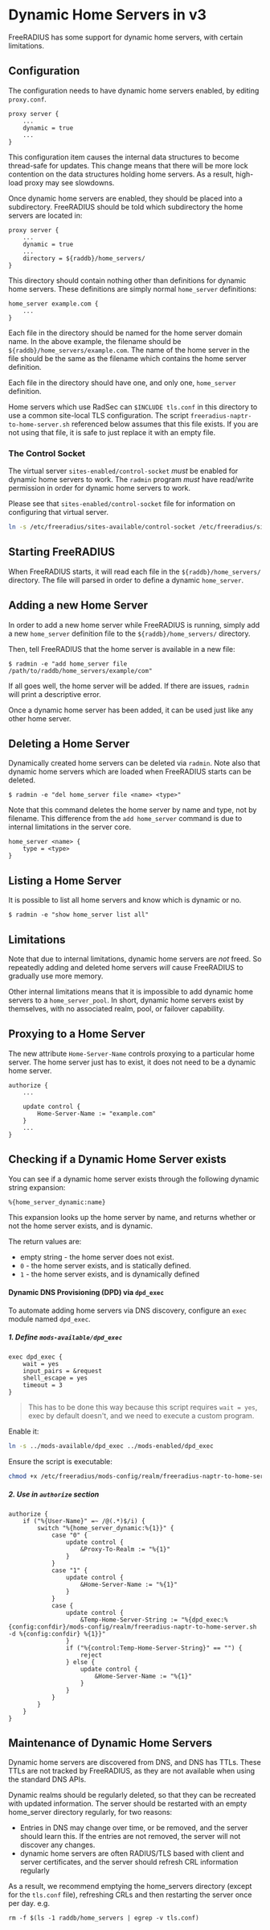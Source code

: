# Dynamic Home Servers in v3

FreeRADIUS has some support for dynamic home servers, with certain
limitations.


## Configuration

The configuration needs to have dynamic home servers enabled, by
editing `proxy.conf`.

```
proxy server {
	...
	dynamic = true
	...
}
```

This configuration item causes the internal data structures to become
thread-safe for updates.  This change means that there will be more
lock contention on the data structures holding home servers.  As a
result, high-load proxy may see slowdowns.

Once dynamic home servers are enabled, they should be placed into
a subdirectory.  FreeRADIUS should be told which subdirectory the
home servers are located in:

```
proxy server {
	...
	dynamic = true
	...
	directory = ${raddb}/home_servers/
}
```

This directory should contain nothing other than definitions for
dynamic home servers.  These definitions are simply normal
`home_server` definitions:

```
home_server example.com {
	...
}
```

Each file in the directory should be named for the home server domain
name.  In the above example, the filename should be
`${raddb}/home_servers/example.com`.  The name of the home server in
the file should be the same as the filename which contains the home
server definition.

Each file in the directory should have one, and only one,
`home_server` definition.

Home servers which use RadSec can `$INCLUDE tls.conf` in this
directory to use a common site-local TLS configuration.  The script
`freeradius-naptr-to-home-server.sh` referenced below assumes that
this file exists.  If you are not using that file, it is safe to just
replace it with an empty file.

### The Control Socket

The virtual server `sites-enabled/control-socket` *must* be enabled for
dynamic home servers to work.  The `radmin` program *must* have
read/write permission in order for dynamic home servers to work.

Please see that `sites-enabled/control-socket` file for information on
configuring that virtual server.

```bash
ln -s /etc/freeradius/sites-available/control-socket /etc/freeradius/sites-enabled/control-socket
```

## Starting FreeRADIUS

When FreeRADIUS starts, it will read each file in the
`${raddb}/home_servers/` directory.  The file will parsed in order to
define a dynamic `home_server`.


## Adding a new Home Server

In order to add a new home server while FreeRADIUS is running, simply
add a new `home_server` definition file to the
`${raddb}/home_servers/` directory.

Then, tell FreeRADIUS that the home server is available in a new file:

```
$ radmin -e "add home_server file /path/to/raddb/home_servers/example/com"
```

If all goes well, the home server will be added.  If there are issues,
`radmin` will print a descriptive error.

Once a dynamic home server has been added, it can be used just like
any other home server.


## Deleting a Home Server

Dynamically created home servers can be deleted via `radmin`.  Note
also that dynamic home servers which are loaded when FreeRADIUS starts
can be deleted.

```
$ radmin -e "del home_server file <name> <type>"
```

Note that this command deletes the home server by name and type, not
by filename.  This difference from the `add home_server` command is
due to internal limitations in the server core.

```
home_server <name> {
	type = <type>
}
```


## Listing a Home Server

It is possible to list all home servers and know which is dynamic or no.

```
$ radmin -e "show home_server list all"
```


## Limitations

Note that due to internal limitations, dynamic home servers are _not_
freed.  So repeatedly adding and deleted home servers _will_ cause
FreeRADIUS to gradually use more memory.

Other internal limitations means that it is impossible to add dynamic
home servers to a `home_server_pool`.  In short, dynamic home servers
exist by themselves, with no associated realm, pool, or failover
capability.


## Proxying to a Home Server

The new attribute `Home-Server-Name` controls proxying to a particular
home server.  The home server just has to exist, it does not need to
be a dynamic home server.

```
authorize {
	...

	update control {
		Home-Server-Name := "example.com"
	}
	...
}
```


## Checking if a Dynamic Home Server exists

You can see if a dynamic home server exists through the following
dynamic string expansion:

```
%{home_server_dynamic:name}
```

This expansion looks up the home server by name, and returns whether
or not the home server exists, and is dynamic.

The return values are:

* empty string - the home server does not exist.
* `0` - the home server exists, and is statically defined.
* `1` - the home server exists, and is dynamically defined

#### Dynamic DNS Provisioning (DPD) via `dpd_exec`

To automate adding home servers via DNS discovery, configure an `exec` module named `dpd_exec`.

##### 1. Define `mods-available/dpd_exec`

```freeradius
exec dpd_exec {
	wait = yes
	input_pairs = &request
	shell_escape = yes
	timeout = 3
}
```

> This has to be done this way because this script requires `wait = yes`, exec by default doesn't, and we need to execute a custom program.

Enable it:

```bash
ln -s ../mods-available/dpd_exec ../mods-enabled/dpd_exec
```

Ensure the script is executable:

```bash
chmod +x /etc/freeradius/mods-config/realm/freeradius-naptr-to-home-server.sh
```

##### 2. Use in `authorize` section

```freeradius
authorize {
	if ("%{User-Name}" =~ /@(.*)$/i) {
		switch "%{home_server_dynamic:%{1}}" {
			case "0" {
				update control {
					&Proxy-To-Realm := "%{1}"
				}
			}
			case "1" {
				update control {
					&Home-Server-Name := "%{1}"
				}
			}
			case {
				update control {
					&Temp-Home-Server-String := "%{dpd_exec:%{config:confdir}/mods-config/realm/freeradius-naptr-to-home-server.sh -d %{config:confdir} %{1}}"
				}
				if ("%{control:Temp-Home-Server-String}" == "") {
					reject
				} else {
					update control {
						&Home-Server-Name := "%{1}"
					}
				}
			}
		}
	}
}
```

## Maintenance of Dynamic Home Servers

Dynamic home servers are discovered from DNS, and DNS has TTLs. These
TTLs are not tracked by FreeRADIUS, as they are not available when
using the standard DNS APIs.

Dynamic realms should be regularly deleted, so that they can be
recreated with updated information.  The server should be restarted
with an empty home_server directory regularly, for two reasons:

* Entries in DNS may change over time, or be removed, and the server should learn this.
  If the entries are not removed, the server will not discover any changes.
* dynamic home servers are often RADIUS/TLS based with client and server certificates,
  and the server should refresh CRL information regularly

As a result, we recommend emptying the home_servers directory (except
for the `tls.conf` file), refreshing CRLs and then restarting the server
once per day.  e.g.

```
rm -f $(ls -1 raddb/home_servers | egrep -v tls.conf)
```
